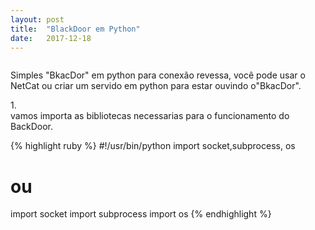 ```yaml
---
layout: post
title:  "BlackDoor em Python"
date:   2017-12-18
---
```

<figure>
	<img src="{{ '/assets/img/ imagem aqui' | prepend: site.baseurl }}" alt=""> 
	
</figure>
<p class="intro"><span class="dropcap"> S</span>imples "BkacDor" em python para conexão revessa, você pode usar o NetCat ou criar um servido em python para estar ouvindo o"BkacDor".

<dt>1.<dt/>vamos importa as bibliotecas necessarias para o funcionamento do <dt>BackDoor.</dt> 

{% highlight ruby %}
#!/usr/bin/python
import socket,subprocess, os
# ou 
import socket
import subprocess
import os
{% endhighlight %}

